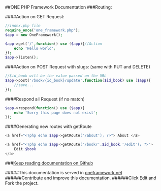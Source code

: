 ##ONE PHP Framework Documentation
###Routing:

####Action on GET Request:
```php
//index.php file
require_once('one_framework.php');
$app = new OneFramework();

$app->get('/',function() use ($app){//Action
    echo 'Hello world';
});
$app->listen();
```

####Action on POST Request with slugs: (same with PUT and DELETE)
```php
//$id_book will be the value passed on the URL
$app->post('/book/{id_book}/update',function($id_book) use ($app){
    //save...
});
```
####Respond all Request (if no match)
```php
$app->respond(function() use ($app){
    echo 'Sorry this page does not exist';
});
```

####Generating new routes with getRoute 
```php
<a href="<?php echo $app->getRoute('/about'); ?>"> About </a>   

<a href="<?php echo $app->getRoute('/book/'.$id_book.'/edit'); ?>"> 
    Edit $book
</a>
```

###[Keep reading documentation on Github](https://github.com/juliomatcom/one-php-framework/blob/master/docs/contents.md "See the official documentation of the One Framework")

#####This documentation is served in [oneframework.net ](http://oneframework.net "More documentation of the One Framework")
######Contribute and improve this documentation.
######Click Edit and Fork the project.